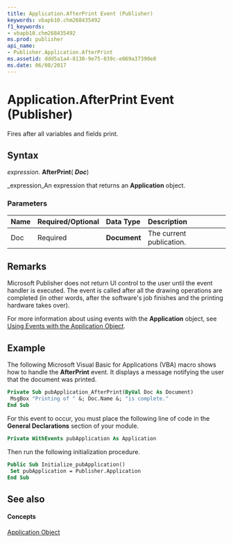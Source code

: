```yaml
---
title: Application.AfterPrint Event (Publisher)
keywords: vbapb10.chm268435492
f1_keywords:
- vbapb10.chm268435492
ms.prod: publisher
api_name:
- Publisher.Application.AfterPrint
ms.assetid: ddd5a1a4-8130-9e75-039c-e069a37390e8
ms.date: 06/08/2017
---
```



# Application.AfterPrint Event (Publisher)

Fires after all variables and fields print.


## Syntax

 _expression_. **AfterPrint**( **_Doc_**)

 _expression_An expression that returns an  **Application** object.


### Parameters



|**Name**|**Required/Optional**|**Data Type**|**Description**|
|:-----|:-----|:-----|:-----|
|Doc|Required| **Document**|The current publication.|

## Remarks

Microsoft Publisher does not return UI control to the user until the event handler is executed. The event is called after all the drawing operations are completed (in other words, after the software's job finishes and the printing hardware takes over).

For more information about using events with the  **Application** object, see [Using Events with the Application Object](using-events-with-the-Publisher.Application.md).


## Example

The following Microsoft Visual Basic for Applications (VBA) macro shows how to handle the  **AfterPrint** event. It displays a message notifying the user that the document was printed.


```vb
Private Sub pubApplication_AfterPrint(ByVal Doc As Document) 
 MsgBox "Printing of " &; Doc.Name &; "is complete." 
End Sub
```

For this event to occur, you must place the following line of code in the  **General Declarations** section of your module.




```vb
Private WithEvents pubApplication As Application
```

Then run the following initialization procedure.




```vb
Public Sub Initialize_pubApplication() 
 Set pubApplication = Publisher.Application 
End Sub
```


## See also


#### Concepts


 [Application Object](Publisher.Application.md)

